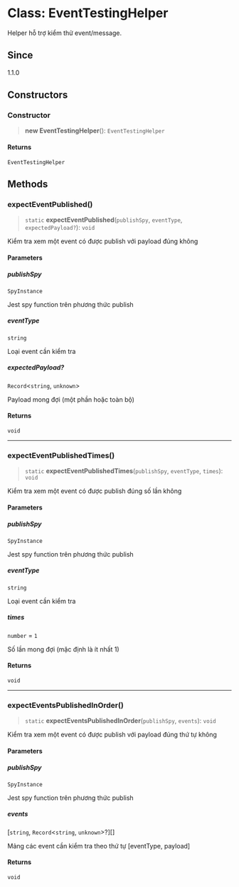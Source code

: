 # Class: EventTestingHelper

Helper hỗ trợ kiểm thử event/message.

## Since

1.1.0

## Constructors

<a id="constructor"></a>

### Constructor

> **new EventTestingHelper**(): `EventTestingHelper`

#### Returns

`EventTestingHelper`

## Methods

<a id="expecteventpublished"></a>

### expectEventPublished()

> `static` **expectEventPublished**(`publishSpy`, `eventType`, `expectedPayload?`): `void`

Kiểm tra xem một event có được publish với payload đúng không

#### Parameters

##### publishSpy

`SpyInstance`

Jest spy function trên phương thức publish

##### eventType

`string`

Loại event cần kiểm tra

##### expectedPayload?

`Record`\<`string`, `unknown`\>

Payload mong đợi (một phần hoặc toàn bộ)

#### Returns

`void`

***

<a id="expecteventpublishedtimes"></a>

### expectEventPublishedTimes()

> `static` **expectEventPublishedTimes**(`publishSpy`, `eventType`, `times`): `void`

Kiểm tra xem một event có được publish đúng số lần không

#### Parameters

##### publishSpy

`SpyInstance`

Jest spy function trên phương thức publish

##### eventType

`string`

Loại event cần kiểm tra

##### times

`number` = `1`

Số lần mong đợi (mặc định là ít nhất 1)

#### Returns

`void`

***

<a id="expecteventspublishedinorder"></a>

### expectEventsPublishedInOrder()

> `static` **expectEventsPublishedInOrder**(`publishSpy`, `events`): `void`

Kiểm tra xem một event có được publish với payload đúng thứ tự không

#### Parameters

##### publishSpy

`SpyInstance`

Jest spy function trên phương thức publish

##### events

\[`string`, `Record`\<`string`, `unknown`\>?\][]

Mảng các event cần kiểm tra theo thứ tự [eventType, payload]

#### Returns

`void`
